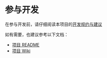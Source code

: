 # 参与开发

在参与开发前，请仔细阅读本项目的[开发规约与建议](https://github.com/CLDXiang/today-frontend/wiki/%E5%BC%80%E5%8F%91%E8%A7%84%E7%BA%A6%E4%B8%8E%E5%BB%BA%E8%AE%AE)

如有需要，也建议参考以下文档：

- [项目 README](https://github.com/CLDXiang/today-frontend/blob/master/README.md)
- [项目 Wiki](https://github.com/CLDXiang/today-frontend/wiki)
